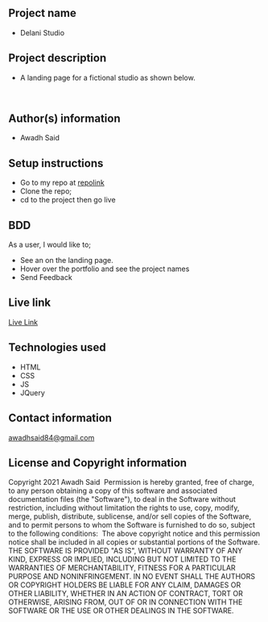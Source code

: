 ## Project name
- Delani Studio
​
## Project description
- A landing page for a fictional studio as shown below.
  
​
## Author(s) information
- Awadh Said
  
## Setup instructions
- Go to my repo at [repolink](https://github.com/Awadh-Awadh/Delani-Studio)
- Clone the repo;
- cd to the project then go live
​
## BDD
  As a user, I would like to;
​
  - See an on the landing page. 
  - Hover over the portfolio and see the project names
  - Send Feedback
  
## Live link
[Live Link](https://awadh-awadh.github.io/Delani-Studio/)
  
## Technologies used
  - HTML
  - CSS
  - JS
  - JQuery
  
## Contact information
  awadhsaid84@gmail.com
  
## License and Copyright information
  Copyright 2021 Awadh Said
​
  Permission is hereby granted, free of charge, to any person obtaining a copy of this software and associated documentation files (the "Software"), to deal in the Software without restriction, including without limitation the rights to use, copy, modify, merge, publish, distribute, sublicense, and/or sell copies of the Software, and to permit persons to whom the Software is furnished to do so, subject to the following conditions:
​
  The above copyright notice and this permission notice shall be included in all copies or substantial portions of the Software.
​
  THE SOFTWARE IS PROVIDED "AS IS", WITHOUT WARRANTY OF ANY KIND, EXPRESS OR IMPLIED, INCLUDING BUT NOT LIMITED TO THE WARRANTIES OF MERCHANTABILITY, FITNESS FOR A PARTICULAR PURPOSE AND NONINFRINGEMENT. IN NO EVENT SHALL THE AUTHORS OR COPYRIGHT HOLDERS BE LIABLE FOR ANY CLAIM, DAMAGES OR OTHER LIABILITY, WHETHER IN AN ACTION OF CONTRACT, TORT OR OTHERWISE, ARISING FROM, OUT OF OR IN CONNECTION WITH THE SOFTWARE OR THE USE OR OTHER DEALINGS IN THE SOFTWARE.